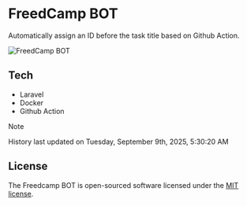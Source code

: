 # FreedCamp BOT

Automatically assign an ID before the task title based on Github Action.

![FreedCamp BOT](https://repository-images.githubusercontent.com/737932867/7d34798b-2680-471c-b089-a78a718d3d6a)

## Tech

- Laravel
- Docker
- Github Action

> [!NOTE]  
> History last updated on Tuesday, September 9th, 2025, 5:30:20 AM

## License

The Freedcamp BOT is open-sourced software licensed under the [MIT license](https://opensource.org/licenses/MIT).
